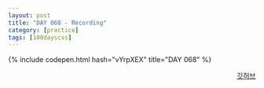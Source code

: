 ```yaml
---
layout: post
title: "DAY 068 - Recording"
category: [practice]
tags: [100dayscss]
---
```


{% include codepen.html hash="vYrpXEX" title="DAY 068" %}

<p align="right">
  <a href="https://github.com/mnmn092631/100daysCSS/tree/main/DAY%20068%20-%20Recording" title="깃허브">깃허브</a>
</p>
